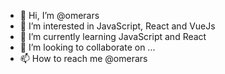 - 👋 Hi, I’m @omerars
- 👀 I’m interested in JavaScript, React and VueJs
- 🌱 I’m currently learning JavaScript and React
- 💞️ I’m looking to collaborate on ...
- 📫 How to reach me @omerars

<!---
omerars/omerars is a ✨ special ✨ repository because its `README.md` (this file) appears on your GitHub profile.
You can click the Preview link to take a look at your changes.
--->
